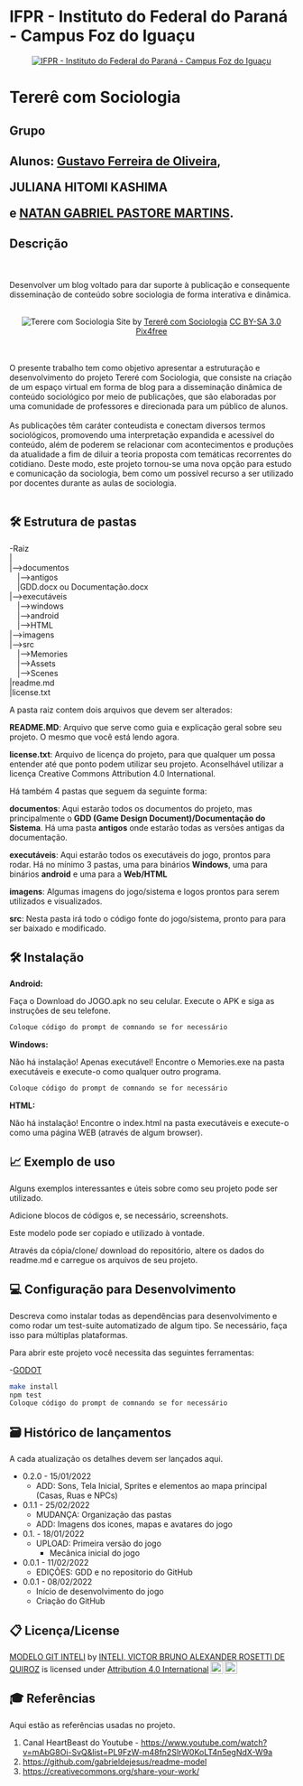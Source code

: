 # IFPR - Instituto do Federal do Paraná - Campus Foz do Iguaçu

<p align="center">
<a href= "https://foz.ifpr.edu.br/"><img src="https://user-images.githubusercontent.com/65983794/158275550-ae05719b-4d21-4b73-a284-f6e9d480ecd4.png" alt="IFPR - Instituto do Federal do Paraná - Campus Foz do Iguaçu" border="0"></a>
</p>


# Tererê com Sociologia

## Grupo

## Alunos:  <a target="_blank" href="//linkedin.com/in/gustavo-ferreira-aa8050220/">Gustavo Ferreira de Oliveira</a>, <p>JULIANA HITOMI KASHIMA</p> e <a target="_blank" href="//www.linkedin.com/in/natangpm/">NATAN GABRIEL PASTORE MARTINS</a>.

## Descrição

<br><br>
Desenvolver um blog voltado para dar suporte à publicação e consequente  disseminação de conteúdo sobre sociologia de forma interativa e dinâmica.
<br><br>
<p align="center">
<img src="//user-images.githubusercontent.com/65983794/158276316-cba4731b-6008-423b-ad9e-77f38a0f847b.png" style="margin-left:auto;margin-right:auto" alt="Terere com Sociologia" border="0">
  Site by <a href="http://www.nyphotographic.com/">Tererê com Sociologia</a> <a rel="license" href="https://creativecommons.org/licenses/by-sa/3.0/">CC BY-SA 3.0</a> <a href="http://pix4free.org/">Pix4free</a>
</p>


<br><br>
O presente trabalho tem como objetivo apresentar a estruturação e desenvolvimento do projeto Tereré com Sociologia, que consiste na criação de um espaço virtual em forma de blog para a disseminação dinâmica de conteúdo sociológico por meio de publicações, que são elaboradas por uma comunidade de professores e direcionada para um público de alunos. 
<br><br>
As publicações têm caráter conteudista e conectam diversos termos sociológicos, promovendo uma interpretação expandida e acessível do conteúdo, além de poderem se relacionar com acontecimentos e produções da atualidade a fim de diluir a teoria proposta com temáticas recorrentes do cotidiano. Deste modo, este projeto tornou-se uma nova opção para estudo e comunicação da sociologia, bem como um possível recurso a ser utilizado por docentes durante as aulas de sociologia.
<br><br>

## 🛠 Estrutura de pastas

-Raiz<br>
|<br>
|-->documentos<br>
  &emsp;|-->antigos<br>
  &emsp;|GDD.docx ou Documentação.docx<br>
|-->executáveis<br>
  &emsp;|-->windows<br>
  &emsp;|-->android<br>
  &emsp;|-->HTML<br>
|-->imagens<br>
|-->src<br>
  &emsp;|-->Memories<br>
    &emsp;|-->Assets<br>
    &emsp;|-->Scenes<br>
|readme.md<br>
|license.txt<br>

A pasta raiz contem dois arquivos que devem ser alterados:

<b>README.MD</b>: Arquivo que serve como guia e explicação geral sobre seu projeto. O mesmo que você está lendo agora.

<b>license.txt</b>: Arquivo de licença do projeto, para que qualquer um possa entender até que ponto podem utilizar seu projeto. Aconselhável utilizar a licença Creative Commons Attribution 4.0 International.

Há também 4 pastas que seguem da seguinte forma:

<b>documentos</b>: Aqui estarão todos os documentos do projeto, mas principalmente o <b>GDD (Game Design Document)/Documentação do Sistema</b>. Há uma pasta <b>antigos</b> onde estarão todas as versões antigas da documentação.

<b>executáveis</b>: Aqui estarão todos os executáveis do jogo, prontos para rodar. Há no mínimo 3 pastas, uma para binários <b>Windows</b>, uma para binários <b>android</b> e uma para a <b>Web/HTML</b>

<b>imagens</b>: Algumas imagens do jogo/sistema e logos prontos para serem utilizados e visualizados.

<b>src</b>: Nesta pasta irá todo o código fonte do jogo/sistema, pronto para para ser baixado e modificado.

## 🛠 Instalação

<b>Android:</b>

Faça o Download do JOGO.apk no seu celular.
Execute o APK e siga as instruções de seu telefone.

```sh
Coloque código do prompt de comnando se for necessário
```

<b>Windows:</b>

Não há instalação! Apenas executável!
Encontre o Memories.exe na pasta executáveis e execute-o como qualquer outro programa.

```sh
Coloque código do prompt de comnando se for necessário
```

<b>HTML:</b>

Não há instalação!
Encontre o index.html na pasta executáveis e execute-o como uma página WEB (através de algum browser).

## 📈 Exemplo de uso

Alguns exemplos interessantes e úteis sobre como seu projeto pode ser utilizado.

Adicione blocos de códigos e, se necessário, screenshots.

Este modelo pode ser copiado e utilizado à vontade.

Através da cópia/clone/ download do repositório, altere os dados do readme.md e carregue os arquivos de seu projeto.

## 💻 Configuração para Desenvolvimento

Descreva como instalar todas as dependências para desenvolvimento e como rodar um test-suite automatizado de algum tipo. Se necessário, faça isso para múltiplas plataformas.

Para abrir este projeto você necessita das seguintes ferramentas:

-<a href="https://godotengine.org/download">GODOT</a>

```sh
make install
npm test
Coloque código do prompt de comnando se for necessário
```

## 🗃 Histórico de lançamentos

A cada atualização os detalhes devem ser lançados aqui.


* 0.2.0 - 15/01/2022
    * ADD: Sons, Tela Inicial, Sprites e elementos ao mapa principal (Casas, Ruas e NPCs)
* 0.1.1 - 25/02/2022
    * MUDANÇA: Organização das pastas
    * ADD: Imagens dos icones, mapas e avatares do jogo
* 0.1. - 18/01/2022
    * UPLOAD: Primeira versão do jogo
      * Mecânica inicial do jogo
* 0.0.1 - 11/02/2022
    * EDIÇÕES: GDD e no repositorio do GitHub
* 0.0.1 - 08/02/2022
    * Início de desenvolvimento do jogo
    * Criação do GitHub

## 📋 Licença/License

<p xmlns:cc="http://creativecommons.org/ns#" xmlns:dct="http://purl.org/dc/terms/"><a property="dct:title" rel="cc:attributionURL" href="https://github.com/Spidus/Teste_Final_1">MODELO GIT INTELI</a> by <a rel="cc:attributionURL dct:creator" property="cc:attributionName" href="https://www.yggbrasil.com.br/vr">INTELI, VICTOR BRUNO ALEXANDER ROSETTI DE QUIROZ</a> is licensed under <a href="http://creativecommons.org/licenses/by/4.0/?ref=chooser-v1" target="_blank" rel="license noopener noreferrer" style="display:inline-block;">Attribution 4.0 International<img style="height:22px!important;margin-left:3px;vertical-align:text-bottom;" src="https://mirrors.creativecommons.org/presskit/icons/cc.svg?ref=chooser-v1"><img style="height:22px!important;margin-left:3px;vertical-align:text-bottom;" src="https://mirrors.creativecommons.org/presskit/icons/by.svg?ref=chooser-v1"></a></p>

## 🎓 Referências

Aqui estão as referências usadas no projeto.

1. Canal HeartBeast do Youtube - <https://www.youtube.com/watch?v=mAbG8Oi-SvQ&list=PL9FzW-m48fn2SlrW0KoLT4n5egNdX-W9a>
2. <https://github.com/gabrieldejesus/readme-model>
3. <https://creativecommons.org/share-your-work/>
